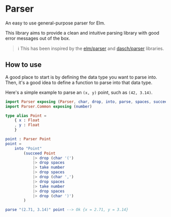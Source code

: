 # Parser

An easy to use general-purpose parser for Elm.

This library aims to provide a clean and intuitive parsing library with good error messages out of the box.

> ℹ️ This has been inspired by the
[elm/parser](https://package.elm-lang.org/packages/elm/parser/latest/)
and [dasch/parser](https://package.elm-lang.org/packages/dasch/parser/latest/)
libraries.

## How to use

A good place to start is by defining the data type you want to parse into.
Then, it's a good idea to define a function to parse into that data type.

Here's a simple example to parse an `(x, y)` point, such as `(42, 3.14)`.

```elm
import Parser exposing (Parser, char, drop, into, parse, spaces, succeed, take)
import Parser.Common exposing (number)

type alias Point =
    { x : Float
    , y : Float
    }

point : Parser Point
point =
    into "Point"
        (succeed Point
            |> drop (char '(')
            |> drop spaces
            |> take number
            |> drop spaces
            |> drop (char ',')
            |> drop spaces
            |> take number
            |> drop spaces
            |> drop (char ')')
        )

parse "(2.71, 3.14)" point --> Ok {x = 2.71, y = 3.14}
```
